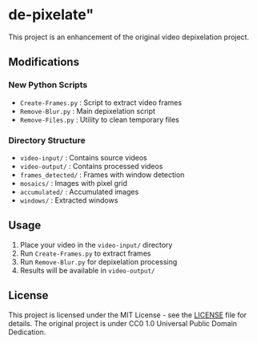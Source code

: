 # de-pixelate"

This project is an enhancement of the original video depixelation project.

## Modifications

### New Python Scripts
- `Create-Frames.py` : Script to extract video frames
- `Remove-Blur.py` : Main depixelation script
- `Remove-Files.py` : Utility to clean temporary files

### Directory Structure
- `video-input/` : Contains source videos
- `video-output/` : Contains processed videos
- `frames_detected/` : Frames with window detection
- `mosaics/` : Images with pixel grid
- `accumulated/` : Accumulated images
- `windows/` : Extracted windows

## Usage

1. Place your video in the `video-input/` directory
2. Run `Create-Frames.py` to extract frames
3. Run `Remove-Blur.py` for depixelation processing
4. Results will be available in `video-output/`

## License

This project is licensed under the MIT License - see the [LICENSE](LICENSE) file for details.
The original project is under CC0 1.0 Universal Public Domain Dedication.
